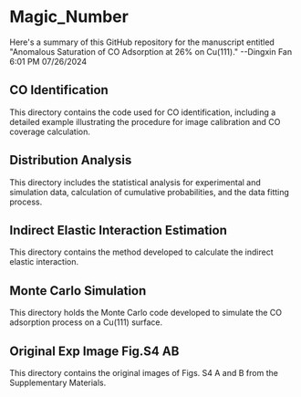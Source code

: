 # Magic_Number
Here's a summary of this GitHub repository for the manuscript entitled "Anomalous Saturation of CO Adsorption at 26% on Cu(111)."
--Dingxin Fan 6:01 PM 07/26/2024

## CO Identification
This directory contains the code used for CO identification, including a detailed example illustrating the procedure for image calibration and CO coverage calculation.

## Distribution Analysis
This directory includes the statistical analysis for experimental and simulation data, calculation of cumulative probabilities, and the data fitting process.

## Indirect Elastic Interaction Estimation
This directory contains the method developed to calculate the indirect elastic interaction.

## Monte Carlo Simulation
This directory holds the Monte Carlo code developed to simulate the CO adsorption process on a Cu(111) surface.

## Original Exp Image Fig.S4 AB
This directory contains the original images of Figs. S4 A and B from the Supplementary Materials.
